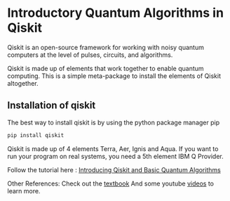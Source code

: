 # Introductory Quantum Algorithms in Qiskit
Qiskit is an open-source framework for working with noisy quantum computers at the level of pulses, circuits, and algorithms.

Qiskit is made up of elements that work together to enable quantum computing. This is a simple meta-package to install the elements of Qiskit altogether.

## Installation of qiskit
The best way to install qiskit is by using the python package manager pip

```python
pip install qiskit
```

Qiskit is made up of 4 elements Terra, Aer, Ignis and Aqua. If you want to run your program on real systems, you need a 5th element IBM Q Provider.

Follow the tutorial here : [Introducing Qiskit and Basic Quantum Algorithms](https://ananyapam7.github.io/An-Introduction-to-Quantum-Computing-by-Qiskit/) 

Other References:
Check out the [textbook](https://qiskit.org/textbook/preface.html) 
And some youtube [videos](https://www.youtube.com/playlist?list=PLOFEBzvs-Vvp2xg9-POLJhQwtVktlYGbY) to learn more. 
